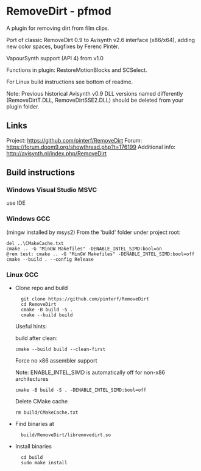 # RemoveDirt - pfmod
A plugin for removing dirt from film clips.

Port of classic RemoveDirt 0.9 to Avisynth v2.6 interface (x86/x64), adding new color spaces, bugfixes by Ferenc Pintér.

VapourSynth support (API 4) from v1.0

Functions in plugin: RestoreMotionBlocks and SCSelect.

For Linux build instructions see bottom of readme.

Note: Previous historical Avisynth v0.9 DLL versions named differently (RemoveDirtT.DLL, RemoveDirtSSE2.DLL) should be deleted from your plugin folder.

Links
-----

Project: https://github.com/pinterf/RemoveDirt
Forum: https://forum.doom9.org/showthread.php?t=176199
Additional info: http://avisynth.nl/index.php/RemoveDirt

Build instructions
------------------

### Windows Visual Studio MSVC

use IDE

### Windows GCC

(mingw installed by msys2)
From the 'build' folder under project root:

```
del ..\CMakeCache.txt
cmake .. -G "MinGW Makefiles" -DENABLE_INTEL_SIMD:bool=on
@rem test: cmake .. -G "MinGW Makefiles" -DENABLE_INTEL_SIMD:bool=off
cmake --build . --config Release  
```

### Linux GCC

* Clone repo and build
  
        git clone https://github.com/pinterf/RemoveDirt
        cd RemoveDirt
        cmake -B build -S .
        cmake --build build

  Useful hints:        
  
  build after clean: 

  ```
  cmake --build build --clean-first
  ```
  
  Force no x86 assembler support 
  
  Note: ENABLE_INTEL_SIMD is automatically off for non-x86 architectures

  ```
  cmake -B build -S . -DENABLE_INTEL_SIMD:bool=off
  ```
  
  Delete CMake cache
  
  ```
  rm build/CMakeCache.txt
  ```
  
  

* Find binaries at

        build/RemoveDirt/libremovedirt.so

* Install binaries

        cd build
        sudo make install


